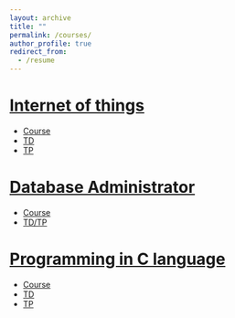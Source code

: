 ```yaml
---
layout: archive
title: ""
permalink: /courses/
author_profile: true
redirect_from:
  - /resume
---
```


[Internet of things](https://github.com/elfilalis/IOT)
======
* [Course](https://github.com/elfilalis/IOT/blob/main/docs/IOT.pdf)
* [TD](https://github.com/elfilalis/IOT/blob/main/docs/td.pdf)
* [TP](https://github.com/elfilalis/IOT/blob/main/docs/tp.pdf)

[Database Administrator](https://github.com/elfilalis/DBA)
======
* [Course](https://github.com/elfilalis/DBA/blob/main/docs/SANAA_FILALI_Cours_Oracle_Complet.pdf)
* [TD/TP](https://github.com/elfilalis/DBA#tdtp)

[Programming in C language](https://github.com/elfilalis/ProgrammationlangageC)
======
* [Course](https://github.com/elfilalis/ProgrammationlangageC/blob/main/docs/Programmation_en_langage_C.pdf)
* [TD](https://github.com/elfilalis/ProgrammationlangageC#td)
* [TP](https://github.com/elfilalis/ProgrammationlangageC#tp)